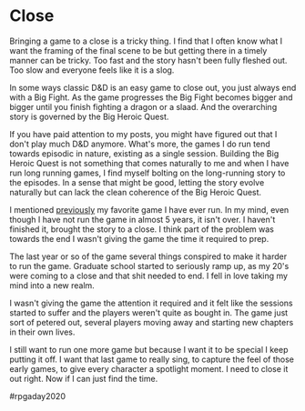 # Close

Bringing a game to a close is a tricky thing. I find that I often know what I want the framing of the final scene to be but getting there in a timely manner can be tricky. Too fast and the story hasn't been fully fleshed out. Too slow and everyone feels like it is a slog. 

In some ways classic D&D is an easy game to close out, you just always end with a Big Fight. As the game progresses the Big Fight becomes bigger and bigger until you finish fighting a dragon or a slaad. And the overarching story is governed by the Big Heroic Quest.

If you have paid attention to my posts, you might have figured out that I don't play much D&D anymore. What's more, the games I do run tend towards episodic in nature, existing as a single session. Building the Big Heroic Quest is not something that comes naturally to me and when I have run long running games, I find myself bolting on the long-running story to the episodes. In a sense that might be good, letting the story evolve naturally but can lack the clean coherence of the Big Heroic Quest.

I mentioned [previously](26-strange-DO.md) my favorite game I have ever run. In my mind, even though I have not run the game in almost 5 years, it isn't over. I haven't finished it, brought the story to a close. I think part of the problem was towards the end I wasn't giving the game the time it required to prep.

The last year or so of the game several things conspired to make it harder to run the game. Graduate school started to seriously ramp up, as my 20's were coming to a close and that shit needed to end. I fell in love taking my mind into a new realm. 

I wasn't giving the game the attention it required and it felt like the sessions started to suffer and the players weren't quite as bought in. The game just sort of petered out, several players moving away and starting new chapters in their own lives. 

I still want to run one more game but because I want it to be special I keep putting it off. I want that last game to really sing, to capture the feel of those early games, to give every character a spotlight moment. I need to close it out right. Now if I can just find the time.

#rpgaday2020